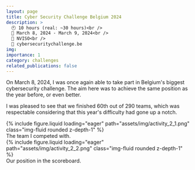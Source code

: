 ```yaml
---
layout: page
title: Cyber Security Challenge Belgium 2024
description: >
  🕙 10 hours (real: ~30 hours)<br />
  📅 March 8, 2024 - March 9, 2024<br />
  👤 NVISO<br />
  🔗 cybersecuritychallenge.be
img:
importance: 1
category: challenges
related_publications: false
---
```


On March 8, 2024, I was once again able to take part in Belgium's biggest cybersecurity challenge. The aim here was to achieve the same position as the year before, or even better.

I was pleased to see that we finished 60th out of 290 teams, which was respectable considering that this year's difficulty had gone up a notch.

<div class="row">
    <div class="col-sm mt-3 mt-md-0">
        {% include figure.liquid loading="eager" path="assets/img/activity_2_1.png" class="img-fluid rounded z-depth-1" %}
    </div>
</div>
<div class="caption">
    The team I competed with.
</div>
<div class="row">
    <div class="col-sm mt-3 mt-md-0">
        {% include figure.liquid loading="eager" path="assets/img/activity_2_2.png" class="img-fluid rounded z-depth-1" %}
    </div>
</div>
<div class="caption">
    Our position in the scoreboard.
</div>

